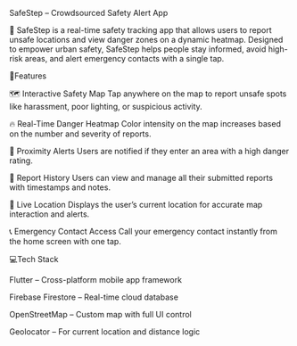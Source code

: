 SafeStep – Crowdsourced Safety Alert App

🚨 SafeStep is a real-time safety tracking app that allows users to report unsafe locations and view danger zones on a dynamic heatmap. Designed to empower urban safety, SafeStep helps people stay informed, avoid high-risk areas, and alert emergency contacts with a single tap.



🚀Features

🗺️ Interactive Safety Map
Tap anywhere on the map to report unsafe spots like harassment, poor lighting, or suspicious activity.

🔥 Real-Time Danger Heatmap
Color intensity on the map increases based on the number and severity of reports.

🔔 Proximity Alerts
Users are notified if they enter an area with a high danger rating.

📝 Report History
Users can view and manage all their submitted reports with timestamps and notes.

📍 Live Location
Displays the user’s current location for accurate map interaction and alerts.

📞 Emergency Contact Access
Call your emergency contact instantly from the home screen with one tap.


💻Tech Stack

Flutter – Cross-platform mobile app framework

Firebase Firestore – Real-time cloud database

OpenStreetMap – Custom map with full UI control

Geolocator – For current location and distance logic

